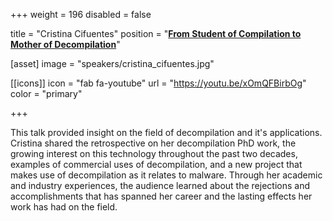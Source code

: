 +++
weight = 196 
disabled = false

title = "Cristina Cifuentes"
position = "[**From Student of Compilation to Mother of Decompilation**](https://www.meetup.com/meetup-group-ifwtlvwd/events/279569404/)"

[asset]
  image = "speakers/cristina_cifuentes.jpg"

[[icons]]
  icon = "fab fa-youtube"
  url = "https://youtu.be/xOmQFBirbOg"
  color = "primary"

+++

This talk provided insight on the field of decompilation and it's applications. Cristina shared the retrospective on her decompilation PhD work, the growing interest on this technology throughout the past two decades, examples of commercial uses of decompilation, and a new project that makes use of decompilation as it relates to malware. Through her academic and industry experiences, the audience learned about the rejections and accomplishments that has spanned her career and the lasting effects her work has had on the field. 
